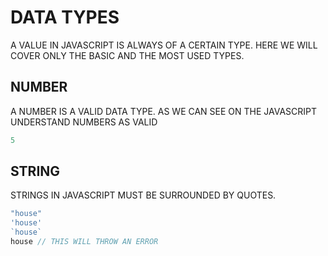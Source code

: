 # DATA TYPES

A VALUE IN JAVASCRIPT IS ALWAYS OF A CERTAIN TYPE. HERE WE WILL COVER ONLY THE BASIC AND THE MOST USED TYPES.

## NUMBER

A NUMBER IS A VALID DATA TYPE. AS WE CAN SEE ON THE JAVASCRIPT UNDERSTAND NUMBERS AS VALID

```javascript
5
```

## STRING

STRINGS IN JAVASCRIPT MUST BE SURROUNDED BY QUOTES.

```javascript
"house"
'house'
`house`
house // THIS WILL THROW AN ERROR
```
